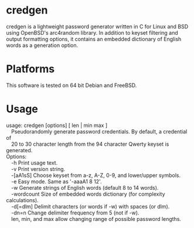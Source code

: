 # credgen

credgen is a lightweight password generator written in C for Linux and BSD
using OpenBSD's arc4random library. In addition to keyset filtering and output
formatting options, it contains an embedded dictionary of English words as a
generation option.

# Platforms

This software is tested on 64 bit Debian and FreeBSD.

# Usage

usage: credgen [options] [ len | min max ]  
&emsp;Pseudorandomly generate password credentials. By default, a credential of  
&emsp;20 to 30 character length from the 94 character Qwerty keyset is generated.  
Options:  
&emsp;-h          Print usage text.  
&emsp;-v          Print version string.  
&emsp;-[aA1sS]    Choose keyset from a-z, A-Z, 0-9, and lower/upper symbols.  
&emsp;-e          Easy mode. Same as '-aaaA1 8 12'.  
&emsp;-w          Generate strings of English words (default 8 to 14 words).  
&emsp;-wordcount  Size of embedded words dictionary (for complexity calculations).  
&emsp;-d[=dlm]    Delimit characters (or words if -w) with spaces (or dlm).  
&emsp;-dn=n       Change delimiter frequency from 5 (not if -w).  
&emsp;len, min, and max allow changing range of possible password lengths.  
